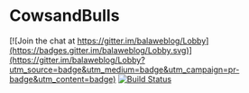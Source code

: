 # CowsandBulls

[![Join the chat at https://gitter.im/balaweblog/Lobby](https://badges.gitter.im/balaweblog/Lobby.svg)](https://gitter.im/balaweblog/Lobby?utm_source=badge&utm_medium=badge&utm_campaign=pr-badge&utm_content=badge)
[![Build Status](https://travis-ci.org/balaweblog/CowsandBulls.svg?branch=master)](https://travis-ci.org/balaweblog/CowsandBulls)
